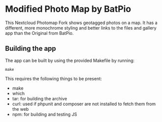# Modified Photo Map by BatPio

This Nextcloud Photomap Fork shows geotagged photos on a map.
It has a different, more monochrome styling and better links to the files and gallery app than the Original from BatPio.



## Building the app

The app can be built by using the provided Makefile by running:

    make

This requires the following things to be present:
* make
* which
* tar: for building the archive
* curl: used if phpunit and composer are not installed to fetch them from the web
* npm: for building and testing JS
